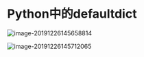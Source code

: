 # Python中的defaultdict

![image-20191226145658814](C:\Users\Administrator\AppData\Roaming\Typora\typora-user-images\image-20191226145658814.png)

![image-20191226145712065](C:\Users\Administrator\AppData\Roaming\Typora\typora-user-images\image-20191226145712065.png)

